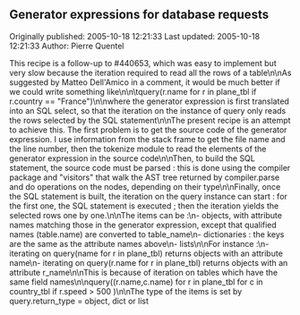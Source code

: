 ## Generator expressions for database requests 
Originally published: 2005-10-18 12:21:33 
Last updated: 2005-10-18 12:21:33 
Author: Pierre Quentel 
 
This recipe is a follow-up to #440653, which was easy to implement but very slow because the iteration required to read all the rows of a table\n\nAs suggested by Matteo Dell'Amico in a comment, it would be much better if we could write something like\n\n\tquery(r.name for r in plane_tbl if r.country == "France")\n\nwhere the generator expression is first translated into an SQL select, so that the iteration on the instance of query only reads the rows selected by the SQL statement\n\nThe present recipe is an attempt to achieve this. The first problem is to get the source code of the generator expression. I use information from the stack frame to get the file name and the line number, then the tokenize module to read the elements of the generator expression in the source code\n\nThen, to build the SQL statement, the source code must be parsed : this is done using the compiler package and "visitors" that walk the AST tree returned by compiler.parse and do operations on the nodes, depending on their type\n\nFinally, once the SQL statement is built, the iteration on the query instance can start : for the first one, the SQL statement is executed ; then the iteration yields the selected rows one by one.\n\nThe items can be :\n- objects, with attribute names matching those in the generator expression, except that qualified names (table.name) are converted to table_name\n- dictionaries : the keys are the same as the attribute names above\n- lists\n\nFor instance :\n- iterating on query(name for r in plane_tbl) returns objects with an attribute name\n- iterating on query(r.name for r in plane_tbl) returns objects with an attribute r_name\n\nThis is because of iteration on tables which have the same field names\n\nquery((r.name,c.name) for r in plane_tbl for c in country_tbl if r.speed > 500 )\n\nThe type of the items is set by query.return_type = object, dict or list